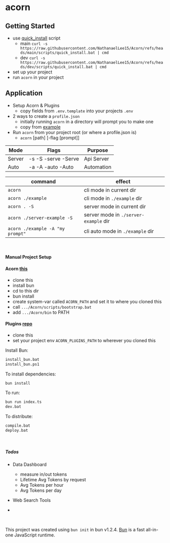 # acorn

## Getting Started
- use [quick_install](https://github.com/NathanaelLee15/Acorn/blob/main/scripts/quick_install.bat) script
    - main `curl -s https://raw.githubusercontent.com/NathanaelLee15/Acorn/refs/heads/main/scripts/quick_install.bat | cmd`
    - dev  `curl -s https://raw.githubusercontent.com/NathanaelLee15/Acorn/refs/heads/dev/scripts/quick_install.bat | cmd`
- set up your project
- run `acorn` in your project

## Application
- Setup Acorn & Plugins
    - copy fields from `.env.template` into your projects `.env`
- 2 ways to create a `profile.json`
    - initially running `acorn` in a directory will prompt you to make one
    - copy from [example](https://github.com/NathanaelLee15/Acorn/blob/main/profile.json)
- Run `acorn` from your project root (or where a profile.json is)
    - `acorn` [path] [-flag [prompt]]

|    Mode   |        Flags          |       Purpose     |
| --------- | --------------------- | ----------------- |
|   Server  | -s -S -serve -Serve   |     Api Server    |
|   Auto    | -a -A -auto  -Auto    |     Automation    |

|              command              |                  effect               |
| --------------------------------- | ------------------------------------- |
| `acorn`                           | cli mode in current dir               |
| `acorn ./example`                 | cli mode in `./example` dir           |
| `acorn . -S`                      | server mode in current dir            |
| `acorn ./server-example -S`       | server mode in `./server-example` dir |
| `acorn ./example -A "my prompt"`  | cli auto mode in `./example` dir      |

<br>

#### Manual Project Setup

#### Acorn [this](https://github.com/NathanaelLee15/Acorn)
- clone this
- install bun
- cd to this dir
- bun install
- create system-var called `ACORN_PATH` and set it to where you cloned this
- call `.../Acorn/scripts/bootstrap.bat`
- add `.../Acorn/bin` to PATH

#### Plugins [repo](https://github.com/NathanaelLee15/acorn-plugins)
- clone this
- set your project env `ACORN_PLUGINS_PATH` to wherever you cloned this

Install Bun:
```bash
install_bun.bat
install_bun.ps1
```

To install dependencies:

```bash
bun install
```

To run:

```bash
bun run index.ts
dev.bat
```

To distribute:

```bash
compile.bat
deploy.bat
```

<br>

##### Todos
- Data Dashboard
    - measure in/out tokens
    - Lifetime Avg Tokens by request
    - Avg Tokens per hour
    - Avg Tokens per day

- Web Search Tools

- 

<br>

This project was created using `bun init` in bun v1.2.4. [Bun](https://bun.sh) is a fast all-in-one JavaScript runtime.

